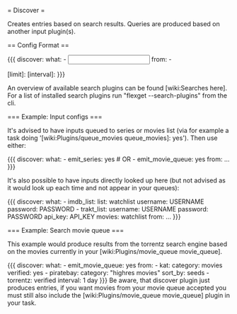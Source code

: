 = Discover =

Creates entries based on search results. Queries are produced based on another input plugin(s).

== Config Format ==

{{{
discover:
  what:
    - <input plugin config>
  from:
    - <search plugin>
  [limit]: <max results from each search engine>
  [interval]: <time between trying each search again>
}}}

An overview of available search plugins can be found [wiki:Searches here]. For a list of installed search plugins run "flexget --search-plugins" from the cli.

=== Example: Input configs ===

It's advised to have inputs queued to series or movies list (via for example a task doing '[wiki:Plugins/queue_movies queue_movies]: yes'). Then use either:

{{{
discover:
      what:
        - emit_series: yes
        # OR
        - emit_movie_queue: yes
      from:
        ...
}}}

It's also possible to have inputs directly looked up here (but not advised as it would look up each time and not appear in your queues):

{{{
discover:
      what:
        - imdb_list:
            list: watchlist
            username: USERNAME
            password: PASSWORD
        - trakt_list:
            username: USERNAME
            password: PASSWORD
            api_key: API_KEY
            movies: watchlist
      from:
        ...
}}}

=== Example: Search movie queue ===

This example would produce results from the torrentz search engine based on the movies currently in your [wiki:Plugins/movie_queue movie_queue].

{{{
discover:
  what:
    - emit_movie_queue: yes
  from:
    - kat:
        category: movies
        verified: yes
    - piratebay:
        category: "highres movies"
        sort_by: seeds
    - torrentz: verified
  interval: 1 day
}}}
Be aware, that discover plugin just produces entries, if you want movies from your movie queue accepted you must still also include the [wiki:Plugins/movie_queue movie_queue] plugin in your task.